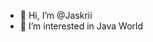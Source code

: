 - 👋 Hi, I’m @Jaskrii
- 👀 I’m interested in Java World

<!---
Jaskrii/Jaskrii is a ✨ special ✨ repository because its `README.md` (this file) appears on your GitHub profile.
You can click the Preview link to take a look at your changes.
--->
